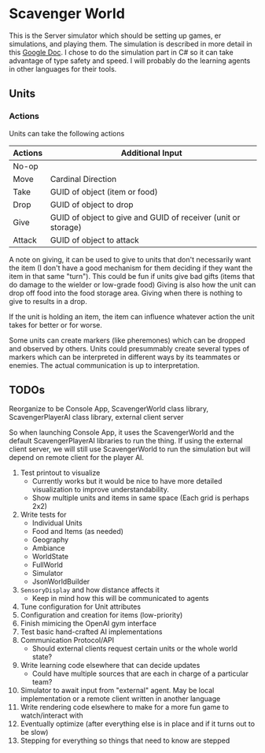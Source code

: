 # Scavenger World
This is the Server simulator which should be setting up games, er simulations, 
and playing them.  The simulation is described in more detail in this [Google Doc](https://docs.google.com/document/d/14XEu3WsUuBcH3lxiHeGoCCMesSdKM1msx8qH6TlIveY/edit?usp=sharing).
I chose to do the simulation part in C# so it can take advantage of type safety and speed.
I will probably do the learning agents in other languages for their tools.


## Units

### Actions

Units can take the following actions

| Actions | Additional Input                                              |
| ------- | ------------------------------------------------------------- |
| No-op   |                                                               |
| Move    | Cardinal Direction                                            |
| Take    | GUID of object (item or food)                                 |
| Drop    | GUID of object to drop                                        |
| Give    | GUID of object to give and GUID of receiver (unit or storage) |
| Attack  | GUID of object to attack                                      |

A note on giving, it can be used to give to units that don't necessarily want the item 
(I don't have a good mechanism for them deciding if they want the item in that same "turn").  This could be fun if units give bad gifts (items that do damage to the wielder or low-grade food)
Giving is also how the unit can drop off food into the food storage area.  Giving when there is nothing to give to results in a drop.

If the unit is holding an item, the item can influence whatever action the unit takes for better or for worse.

Some units can create markers (like pheremones) which can be dropped and observed by others.  Units could presummably create several types of markers which can be interpreted in different ways by its teammates or enemies.  The actual communication is up to interpretation.

## TODOs
Reorganize to be
Console App, ScavengerWorld class library, ScavengerPlayerAI class library, external client server

So when launching Console App, it uses the ScavengerWorld and the default ScavengerPlayerAI libraries to run the thing.
If using the external client server, we will still use ScavengerWorld to run the simulation but will depend on remote client for the player AI.

1. Test printout to visualize
	- Currently works but it would be nice to have more detailed visualization to improve understandability.
	- Show multiple units and items in same space (Each grid is perhaps 2x2)
2. Write tests for
    - Individual Units
    - Food and Items (as needed)
    - Geography
    - Ambiance
    - WorldState
    - FullWorld
    - Simulator
    - JsonWorldBuilder
3. `SensoryDisplay` and how distance affects it
	- Keep in mind how this will be communicated to agents
4. Tune configuration for Unit attributes
5. Configuration and creation for items (low-priority)
6. Finish mimicing the OpenAI gym interface
7. Test basic hand-crafted AI implementations
8. Communication Protocol/API
	- Should external clients request certain units or the whole world state?
9. Write learning code elsewhere that can decide updates
	- Could have multiple sources that are each in charge of a particular team?
10. Simulator to await input from "external" agent.  May be local implementation or a remote client written in another language
11. Write rendering code elsewhere to make for a more fun game to watch/interact with
12. Eventually optimize (after everything else is in place and if it turns out to be slow)
13. Stepping for everything so things that need to know are stepped